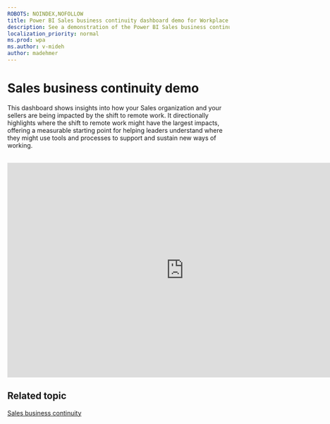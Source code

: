 ```yaml
---
ROBOTS: NOINDEX,NOFOLLOW
title: Power BI Sales business continuity dashboard demo for Workplace Analytics
description: See a demonstration of the Power BI Sales business continuity dashboard
localization_priority: normal 
ms.prod: wpa
ms.author: v-mideh
author: madehmer
---
```

# Sales business continuity demo

This dashboard shows insights into how your Sales organization and your sellers are being impacted by the shift to remote work. It directionally highlights where the shift to remote work might have the largest impacts, offering a measurable starting point for helping leaders understand where they might use tools and processes to support and sustain new ways of working.

<br>
<iframe width="800" height="486" src="https://msit.powerbi.com/view?r=eyJrIjoiMzM3YTk5ZjAtMWI3OC00NTZkLWEzYTMtMmM5NWJkNGVhMDI5IiwidCI6IjcyZjk4OGJmLTg2ZjEtNDFhZi05MWFiLTJkN2NkMDExZGI0NyIsImMiOjV9&embedImagePlaceholder=true" frameborder="0" allowFullScreen="true"></iframe>


## Related topic

[Sales business continuity](../tutorials/pbi-bc-sales.md)
